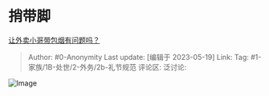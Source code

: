 # 捎带脚
[让外卖小哥带包烟有问题吗？](https://www.zhihu.com/question/396011811/answer/3035892541)

> Author: #0-Anonymity
> Last update: [编辑于 2023-05-19]
> Link:
> Tag: #1-家族/1B-处世/2-外务/2b-礼节规范
> 评论区:
> 泛讨论:

![Image](https://pic1.zhimg.com/50/v2-bb5114802aa940359da3a75a75289520_720w.jpg?source=1940ef5c)

